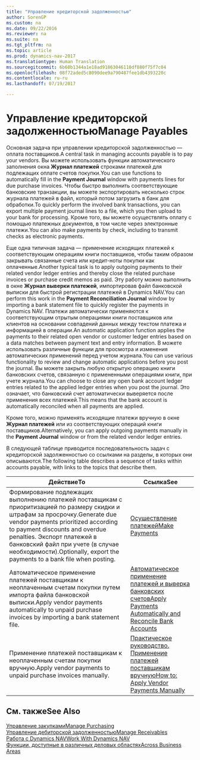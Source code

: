 ```yaml
---
title: "Управление кредиторской задолженностью"
author: SorenGP
ms.custom: na
ms.date: 09/22/2016
ms.reviewer: na
ms.suite: na
ms.tgt_pltfrm: na
ms.topic: article
ms.prod: dynamics-nav-2017
ms.translationtype: Human Translation
ms.sourcegitcommit: 6b60b1344a1e18ad91863046110df880f75f7c04
ms.openlocfilehash: 08f72aded5c8090dee9a790487fee1db4393220c
ms.contentlocale: ru-ru
ms.lasthandoff: 07/19/2017

---
```


# <a name="manage-payables"></a><span data-ttu-id="b657f-102">Управление кредиторской задолженностью</span><span class="sxs-lookup"><span data-stu-id="b657f-102">Manage Payables</span></span>
<span data-ttu-id="b657f-103">Основная задача при управлении кредиторской задолженностью — оплата поставщиков.</span><span class="sxs-lookup"><span data-stu-id="b657f-103">A central task in managing accounts payable is to pay your vendors.</span></span> <span data-ttu-id="b657f-104">Вы можете использовать функции автоматического заполнения окна **Журнал платежей** строками платежей для подлежащих оплате счетов покупки.</span><span class="sxs-lookup"><span data-stu-id="b657f-104">You can use functions to automatically fill in the **Payment Journal** window with payments lines for due purchase invoices.</span></span> <span data-ttu-id="b657f-105">Чтобы быстро выполнить соответствующие банковские транзакции, вы можете экспортировать несколько строк журнала платежей в файл, который потом загрузить в банк для обработки.</span><span class="sxs-lookup"><span data-stu-id="b657f-105">To quickly perform the involved bank transactions, you can export multiple payment journal lines to a file, which you then upload to your bank for processing.</span></span> <span data-ttu-id="b657f-106">Кроме того, вы можете осуществлять оплату с помощью платежных документов, в том числе через электронные платежи.</span><span class="sxs-lookup"><span data-stu-id="b657f-106">You can also make payments by check, including to transmit checks as electronic payments.</span></span>

<span data-ttu-id="b657f-107">Еще одна типичная задача — применение исходящих платежей к соответствующим операциям книги поставщиков, чтобы таким образом закрывать связанные счета или кредит-ноты покупки как оплаченные.</span><span class="sxs-lookup"><span data-stu-id="b657f-107">Another typical task is to apply outgoing payments to their related vendor ledger entries and thereby close the related purchase invoices or purchase credit memos as paid.</span></span> <span data-ttu-id="b657f-108">Эту работу можно выполнить в окне **Журнал выверки платежей**, импортировав файл банковской выписки для быстрой регистрации платежей в Dynamics NAV.</span><span class="sxs-lookup"><span data-stu-id="b657f-108">You can perform this work in the **Payment Reconciliation Journal** window by importing a bank statement file to quickly register the payments in Dynamics NAV.</span></span> <span data-ttu-id="b657f-109">Платежи автоматически применяются к соответствующим отрытым операциями книги поставщиков или клиентов на основании совпадений данных между текстом платежа и информацией в операции.</span><span class="sxs-lookup"><span data-stu-id="b657f-109">An automatic application function applies the payments to their related open vendor or customer ledger entries based on a data matches between payment text and entry information.</span></span> <span data-ttu-id="b657f-110">В можете использовать различные функции для просмотра и изменения автоматических применений перед учетом журнала.</span><span class="sxs-lookup"><span data-stu-id="b657f-110">You can use various functionality to review and change automatic applications before you post the journal.</span></span> <span data-ttu-id="b657f-111">Вы можете закрыть любую открытую операцию книги банковских счетов, связанную с примененными операциями книги, при учете журнала.</span><span class="sxs-lookup"><span data-stu-id="b657f-111">You can choose to close any open bank account ledger entries related to the applied ledger entries when you post the journal.</span></span> <span data-ttu-id="b657f-112">Это означает, что банковский счет автоматически выверяется после применения всех платежей.</span><span class="sxs-lookup"><span data-stu-id="b657f-112">This means that the bank account is automatically reconciled when all payments are applied.</span></span>

<span data-ttu-id="b657f-113">Кроме того, можно применять исходящие платежи вручную в окне **Журнал платежей** или из соответствующих операций книги поставщиков.</span><span class="sxs-lookup"><span data-stu-id="b657f-113">Alternatively, you can apply outgoing payments manually in the **Payment Journal** window or from the related vendor ledger entries.</span></span>

<span data-ttu-id="b657f-114">В следующей таблице приводится последовательность задач с кредиторской задолженностью со ссылками на разделы, в которых они описываются.</span><span class="sxs-lookup"><span data-stu-id="b657f-114">The following table describes a sequence of tasks within accounts payable, with links to the topics that describe them.</span></span>

|<span data-ttu-id="b657f-115">Действие</span><span class="sxs-lookup"><span data-stu-id="b657f-115">To</span></span> |<span data-ttu-id="b657f-116">Ссылка</span><span class="sxs-lookup"><span data-stu-id="b657f-116">See</span></span> |
|---|----|
|<span data-ttu-id="b657f-117">Формирование подлежащих выполнению платежей поставщикам с приоритизацией по размеру скидки и штрафам за просрочку.</span><span class="sxs-lookup"><span data-stu-id="b657f-117">Generate due vendor payments prioritized according to payment discounts and overdue penalties.</span></span> <span data-ttu-id="b657f-118">Экспорт платежей в банковский файл при учете (в случае необходимости).</span><span class="sxs-lookup"><span data-stu-id="b657f-118">Optionally, export the payments to a bank file when posting.</span></span>|[<span data-ttu-id="b657f-119">Осуществление платежей</span><span class="sxs-lookup"><span data-stu-id="b657f-119">Make Payments</span></span>](payables-make-payments.md)|
|<span data-ttu-id="b657f-120">Автоматическое применение платежей поставщикам к неоплаченным счетам покупки путем импорта файла банковской выписки.</span><span class="sxs-lookup"><span data-stu-id="b657f-120">Apply vendor payments automatically to unpaid purchase invoices by importing a bank statement file.</span></span>|[<span data-ttu-id="b657f-121">Автоматическое применение платежей и выверка банковских счетов</span><span class="sxs-lookup"><span data-stu-id="b657f-121">Apply Payments Automatically and Reconcile Bank Accounts</span></span>](receivables-apply-payments-auto-reconcile-bank-accounts.md)|
|<span data-ttu-id="b657f-122">Применение платежей поставщикам к неоплаченным счетам покупки вручную.</span><span class="sxs-lookup"><span data-stu-id="b657f-122">Apply vendor payments to unpaid purchase invoices manually.</span></span>|[<span data-ttu-id="b657f-123">Практическое руководство. Применение платежей поставщикам вручную</span><span class="sxs-lookup"><span data-stu-id="b657f-123">How to: Apply Vendor Payments Manually</span></span>](payables-how-apply-purchase-transactions-manually.md)|

## <a name="see-also"></a><span data-ttu-id="b657f-124">См. также</span><span class="sxs-lookup"><span data-stu-id="b657f-124">See Also</span></span>
[<span data-ttu-id="b657f-125">Управление закупками</span><span class="sxs-lookup"><span data-stu-id="b657f-125">Manage Purchasing</span></span>](purchasing-manage-purchasing.md)  
[<span data-ttu-id="b657f-126">Управление дебиторской задолженностью</span><span class="sxs-lookup"><span data-stu-id="b657f-126">Manage Receivables</span></span>](receivables-manage-receivables.md)  
[<span data-ttu-id="b657f-127">Работа с Dynamics NAV</span><span class="sxs-lookup"><span data-stu-id="b657f-127">Work With Dynamics NAV</span></span>](ui-work-product.md)  
[<span data-ttu-id="b657f-128">Функции, доступные в различных деловых областях</span><span class="sxs-lookup"><span data-stu-id="b657f-128">Across Business Areas</span></span>](ui-across-business-areas.md)

